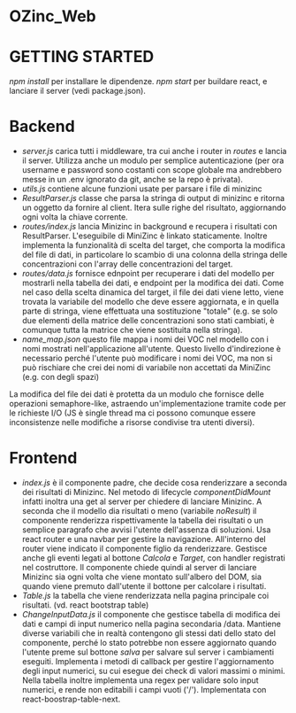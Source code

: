 # OZinc_Web

# GETTING STARTED

*npm install* per installare le dipendenze.
*npm start* per buildare react, e lanciare il server (vedi package.json).

# Backend

* *server.js* carica tutti i middleware, tra cui anche i router in *routes* e lancia il server. Utilizza anche un modulo per semplice autenticazione
(per ora username e password sono costanti con scope globale ma andrebbero messe in un .env ignorato da git, anche se la repo è privata).
* *utils.js* contiene alcune funzioni usate per parsare i file di minizinc
* *ResultParser.js* classe che parsa la stringa di output di minizinc e ritorna un oggetto da fornire al client. Itera sulle righe del risultato, aggiornando ogni volta la chiave corrente.
* *routes/index.js* lancia Minizinc in background e recupera i risultati con ResultParser. L'eseguibile di MiniZinc è linkato staticamente. Inoltre implementa la funzionalità di scelta del target, che comporta la modifica del file di dati, in particolare lo scambio di una colonna della stringa delle concentrazioni con l'array delle concentrazioni del target.
* *routes/data.js* fornisce ednpoint per recuperare i dati del modello per mostrarli nella tabella dei dati, e endpoint per la modifica dei dati. Come nel caso della scelta dinamica del target, il file dei dati viene letto, viene trovata la variabile del modello che deve essere aggiornata, e in quella parte di stringa, viene effettuata una sostituzione "totale" (e.g. se solo due elementi della matrice delle concentrazioni sono stati cambiati, è comunque tutta la matrice che viene sostituita nella stringa).
* *name_map.json* questo file mappa i nomi dei VOC nel modello con i nomi mostrati nell'applicazione all'utente. Questo livello d'indirezione è necessario perché l'utente può modificare i nomi dei VOC, ma non si può rischiare che crei dei nomi di variabile non accettati da MiniZinc (e.g. con degli spazi)

La modifica del file dei dati è protetta da un modulo che fornisce delle operazioni semaphore-like, astraendo un'implementazione tramite code per le richieste I/O (JS è single thread ma ci possono comunque essere inconsistenze nelle modifiche a risorse condivise tra utenti diversi).

# Frontend

* *index.js* è il componente padre, che decide cosa renderizzare a seconda dei risultati di Minizinc. Nel metodo di lifecycle *componentDidMount* infatti inoltra una get al server per chiedere di lanciare Minizinc. A seconda che il modello dia risultati o meno (variabile *noResult*) il componente renderizza rispettivamente la tabella dei risultati o un semplice paragrafo che avvisi l'utente dell'assenza di soluzioni.
Usa react router e una navbar per gestire la navigazione. All'interno del router viene indicato il componente figlio da renderizzare.
Gestisce anche gli eventi legati al bottone *Calcola* e *Target*, con handler registrati nel costruttore. Il componente chiede quindi al server di lanciare Minizinc sia ogni volta che viene montato sull'albero del DOM, sia quando viene premuto dall'utente il bottone per calcolare i risultati.
* *Table.js* la tabella che viene renderizzata nella pagina principale coi risultati. (vd. react bootstrap table)
* *ChangeInputData.js* il componente che gestisce tabella di modifica dei dati e campi di input numerico nella pagina secondaria /data. Mantiene diverse variabili che in realtà contengono gli stessi dati dello stato del componente, perché lo stato potrebbe non essere aggiornato quando l'utente preme sul bottone *salva* per salvare sul server i cambiamenti eseguiti. Implementa i metodi di callback per gestire l'aggiornamento degli input numerici, su cui esegue dei check di valori massimi o minimi. Nella tabella inoltre implementa una regex per validare solo input numerici, e rende non editabili i campi vuoti ('/'). Implementata con react-boostrap-table-next.
